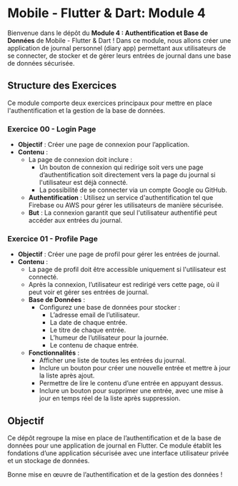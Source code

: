 # Mobile - Flutter & Dart: Module 4

Bienvenue dans le dépôt du **Module 4 : Authentification et Base de Données** de Mobile - Flutter & Dart ! Dans ce module, nous allons créer une application de journal personnel (diary app) permettant aux utilisateurs de se connecter, de stocker et de gérer leurs entrées de journal dans une base de données sécurisée.

## Structure des Exercices

Ce module comporte deux exercices principaux pour mettre en place l'authentification et la gestion de la base de données.

### Exercice 00 - Login Page
- **Objectif** : Créer une page de connexion pour l’application.
- **Contenu** :
  - La page de connexion doit inclure :
    - Un bouton de connexion qui redirige soit vers une page d’authentification soit directement vers la page du journal si l'utilisateur est déjà connecté.
    - La possibilité de se connecter via un compte Google ou GitHub.
  - **Authentification** : Utilisez un service d'authentification tel que Firebase ou AWS pour gérer les utilisateurs de manière sécurisée.
  - **But** : La connexion garantit que seul l'utilisateur authentifié peut accéder aux entrées du journal.

### Exercice 01 - Profile Page
- **Objectif** : Créer une page de profil pour gérer les entrées de journal.
- **Contenu** :
  - La page de profil doit être accessible uniquement si l'utilisateur est connecté.
  - Après la connexion, l’utilisateur est redirigé vers cette page, où il peut voir et gérer ses entrées de journal.
  - **Base de Données** :
    - Configurez une base de données pour stocker :
      - L’adresse email de l’utilisateur.
      - La date de chaque entrée.
      - Le titre de chaque entrée.
      - L’humeur de l’utilisateur pour la journée.
      - Le contenu de chaque entrée.
  - **Fonctionnalités** :
    - Afficher une liste de toutes les entrées du journal.
    - Inclure un bouton pour créer une nouvelle entrée et mettre à jour la liste après ajout.
    - Permettre de lire le contenu d’une entrée en appuyant dessus.
    - Inclure un bouton pour supprimer une entrée, avec une mise à jour en temps réel de la liste après suppression.

## Objectif

Ce dépôt regroupe la mise en place de l’authentification et de la base de données pour une application de journal en Flutter. Ce module établit les fondations d’une application sécurisée avec une interface utilisateur privée et un stockage de données.

Bonne mise en œuvre de l’authentification et de la gestion des données !
